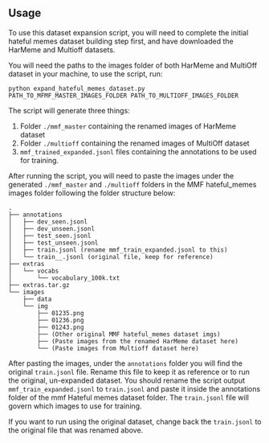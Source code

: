 ## Usage

To use this dataset expansion script, you will need to complete
the initial hateful memes dataset building step first, and have
downloaded the HarMeme and Multioff datasets.

You will need the paths to the images folder of both
HarMeme and MultiOff dataset in your machine, to use the script, run:

```
python expand_hateful_memes_dataset.py PATH_TO_MFMF_MASTER_IMAGES_FOLDER PATH_TO_MULTIOFF_IMAGES_FOLDER
```

The script will generate three things:

1. Folder `./mmf_master` containing the renamed images of HarMeme dataset
2. Folder `./multioff` containing the renamed images of MultiOff dataset
3. `mmf_trained_expanded.jsonl` files containing the annotations to be used for training.

After running the script, you will need to paste the images under the generated
`./mmf_master` and `./multioff` folders in the MMF hateful_memes images folder
following the folder structure below:

```
.
├── annotations
│   ├── dev_seen.jsonl
│   ├── dev_unseen.jsonl
│   ├── test_seen.jsonl
│   ├── test_unseen.jsonl
│   ├── train.jsonl (rename mmf_train_expanded.jsonl to this)
│   └── train__.jsonl (original file, keep for reference)
├── extras
│   └── vocabs
│       └── vocabulary_100k.txt
├── extras.tar.gz
└── images
    ├── data
    └── img
        ├── 01235.png
        ├── 01236.png
        ├── 01243.png
        ├── (Other original MMF hateful_memes dataset imgs)
        ├── (Paste images from the renamed HarMeme dataset here)
        └── (Paste images from Multioff dataset here)
```

After pasting the images, under the `annotations` folder you will find the original `train.jsonl`
file. Rename this file to keep it as reference or to run the original, un-expanded dataset.
You should rename the script output `mmf_train_expanded.jsonl` to `train.jsonl` and paste
it inside the annotations folder of the mmf Hateful memes dataset folder. The `train.jsonl` file
will govern which images to use for training.

If you want to run using the original dataset, change back the `train.jsonl` to the original file
that was renamed above.
